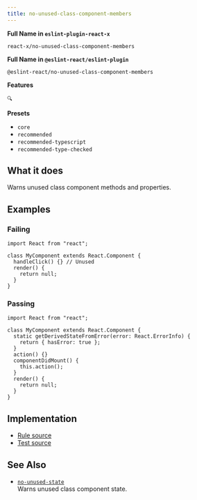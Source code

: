```yaml
---
title: no-unused-class-component-members
---
```


**Full Name in `eslint-plugin-react-x`**

```plain copy
react-x/no-unused-class-component-members
```

**Full Name in `@eslint-react/eslint-plugin`**

```plain copy
@eslint-react/no-unused-class-component-members
```

**Features**

`🔍`

**Presets**

- `core`
- `recommended`
- `recommended-typescript`
- `recommended-type-checked`

## What it does

Warns unused class component methods and properties.

## Examples

### Failing

```tsx
import React from "react";

class MyComponent extends React.Component {
  handleClick() {} // Unused
  render() {
    return null;
  }
}
```

### Passing

```tsx
import React from "react";

class MyComponent extends React.Component {
  static getDerivedStateFromError(error: React.ErrorInfo) {
    return { hasError: true };
  }
  action() {}
  componentDidMount() {
    this.action();
  }
  render() {
    return null;
  }
}
```

## Implementation

- [Rule source](https://github.com/Rel1cx/eslint-react/tree/main/packages/plugins/eslint-plugin-react-x/src/rules/no-unused-class-component-members.ts)
- [Test source](https://github.com/Rel1cx/eslint-react/tree/main/packages/plugins/eslint-plugin-react-x/src/rules/no-unused-class-component-members.spec.ts)

## See Also

- [`no-unused-state`](./no-unused-state)\
  Warns unused class component state.
